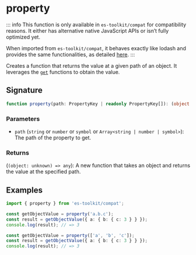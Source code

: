 # property

::: info
This function is only available in `es-toolkit/compat` for compatibility reasons. It either has alternative native JavaScript APIs or isn’t fully optimized yet.

When imported from `es-toolkit/compat`, it behaves exactly like lodash and provides the same functionalities, as detailed [here](../../../compatibility.md).
:::

Creates a function that returns the value at a given path of an object.
It leverages the [`get`](./get.md) functions to obtain the value.

## Signature

```typescript
function property(path: PropertyKey | readonly PropertyKey[]): (object: unknown) => any;
```

### Parameters

- `path` (`string` or `number` or `symbol` or `Array<string | number | symbol>`): The path of the property to get.

### Returns

(`(object: unknown) => any`): A new function that takes an object and returns the value at the specified path.

## Examples

```typescript
import { property } from 'es-toolkit/compat';

const getObjectValue = property('a.b.c');
const result = getObjectValue({ a: { b: { c: 3 } } });
console.log(result); // => 3

const getObjectValue = property(['a', 'b', 'c']);
const result = getObjectValue({ a: { b: { c: 3 } } });
console.log(result); // => 3
```
